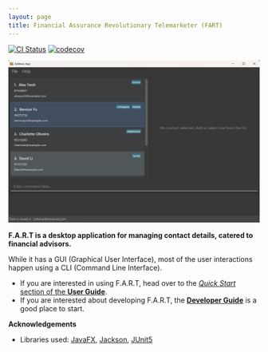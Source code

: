 ```yaml
---
layout: page
title: Financial Assurance Revolutionary Telemarketer (FART)
---
```


[![CI Status](https://github.com/se-edu/addressbook-level3/workflows/Java%20CI/badge.svg)](https://github.com/AY2425S1-CS2103T-F14b-4/tp/actions)
[![codecov](https://codecov.io/gh/se-edu/addressbook-level3/branch/master/graph/badge.svg)](https://codecov.io/gh/AY2425S1-CS2103T-F14b-4/tp)

![Ui](images/Ui.png)

**F.A.R.T is a desktop application for managing contact details, catered to financial advisors.** 

While it has a GUI (Graphical User Interface), most of the user interactions happen using a CLI (Command Line Interface).

* If you are interested in using F.A.R.T, head over to the [_Quick Start_ section of the **User Guide**](UserGuide.html#quick-start).
* If you are interested about developing F.A.R.T, the [**Developer Guide**](DeveloperGuide.html) is a good place to start.


**Acknowledgements**

* Libraries used: [JavaFX](https://openjfx.io/), [Jackson](https://github.com/FasterXML/jackson), [JUnit5](https://github.com/junit-team/junit5)
